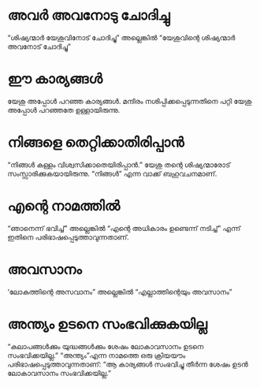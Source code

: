 # അവർ അവനോടു ചോദിച്ചു
“ശിഷ്യന്മാർ യേശുവിനോട് ചോദിച്ചു” അല്ലെങ്കിൽ “യേശുവിന്റെ ശിഷ്യന്മാർ അവനോട് ചോദിച്ചു”
# ഈ കാര്യങ്ങൾ
യേശു അപ്പോൾ പറഞ്ഞ കാര്യങ്ങൾ. മന്ദിരം നശിപ്പിക്കപ്പെടുന്നതിനെ പറ്റി യേശു അപ്പോൾ പറഞ്ഞതേ ഉള്ളായിരുന്നു.
# നിങ്ങളെ തെറ്റിക്കാതിരിപ്പാൻ
“നിങ്ങൾ കള്ളം വിശ്വസിക്കാതെയിരിപ്പാൻ.” യേശു തന്റെ ശിഷ്യന്മാരോട് സംസ്സാരിക്കുകയായിരുന്നു. “നിങ്ങൾ” എന്ന വാക്ക് ബഹുവചനമാണ്.
# എന്റെ നാമത്തിൽ
“ഞാനെന്ന് ഭവിച്ച്” അല്ലെങ്കിൽ “എന്റെ അധികാരം ഉണ്ടെന്ന്  നടിച്ച്” എന്ന് ഇതിനെ പരിഭാഷപ്പെടുത്താവുന്നതാണ്. 
# അവസാനം
‘ലോകത്തിന്റെ അസവാനം” അല്ലെങ്കിൽ “എല്ലാത്തിന്റെയും അവസാനം”
# അന്ത്യം ഉടനെ സംഭവിക്കുകയില്ല
“കലാപങ്ങൾക്കും യുദ്ധങ്ങൾക്കും ശേഷം ലോകാവസാനം ഉടനെ സംഭവിക്കയില്ല.” “അന്ത്യം”എന്ന നാമത്തെ ഒരു ക്രിയയൗം പരിഭാഷപ്പെടുത്താവുന്നതാണ്: “ആ കാര്യങ്ങൾ സംഭവിച്ചു തീർന്ന ശേഷം ഉടൻ ലോകാവസാനം സംഭവിക്കയില്ല.”
